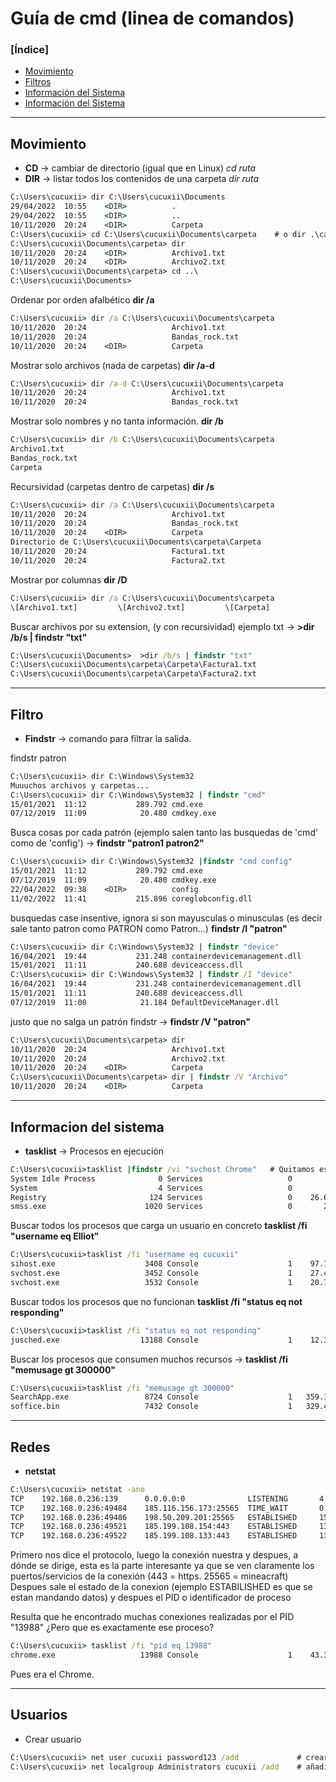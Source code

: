 # Guía de cmd (linea de comandos)

### \[Índice]

 - [Movimiento](#movimiento)
 - [Filtros](#filtro)
 - [Información del Sistema](#informacion-del-sistema)
 - [Información del Sistema](#redes)


---------------------------------------------------------------------------

## Movimiento

-  **CD** -> cambiar de directorio (igual que en Linux)  *cd ruta*
-  **DIR** -> listar todos los contenidos de una carpeta *dir ruta*
```cmd
C:\Users\cucuxii> dir C:\Users\cucuxii\Documents
29/04/2022  10:55    <DIR>          .
29/04/2022  10:55    <DIR>          ..
10/11/2020  20:24    <DIR>          Carpeta
C:\Users\cucuxii> cd C:\Users\cucuxii\Documents\carpeta    # o dir .\carpeta (ruta relativa)
C:\Users\cucuxii\Documents\carpeta> dir 
10/11/2020  20:24    <DIR>          Archivo1.txt
10/11/2020  20:24    <DIR>          Archivo2.txt
C:\Users\cucuxii\Documents\carpeta> cd ..\
C:\Users\cucuxii\Documents> 
```
Ordenar por orden afalbético **dir /a** 
```cmd
C:\Users\cucuxii> dir /a C:\Users\cucuxii\Documents\carpeta
10/11/2020  20:24                   Archivo1.txt
10/11/2020  20:24                   Bandas_rock.txt
10/11/2020  20:24    <DIR>          Carpeta
```
Mostrar solo archivos (nada de carpetas)  **dir /a-d**
```cmd
C:\Users\cucuxii> dir /a-d C:\Users\cucuxii\Documents\carpeta
10/11/2020  20:24                   Archivo1.txt
10/11/2020  20:24                   Bandas_rock.txt
```
Mostrar solo nombres y no tanta información. **dir /b**
```cmd
C:\Users\cucuxii> dir /b C:\Users\cucuxii\Documents\carpeta
Archivo1.txt
Bandas_rock.txt
Carpeta
```
Recursividad (carpetas dentro de carpetas) **dir /s**
```cmd
C:\Users\cucuxii> dir /a C:\Users\cucuxii\Documents\carpeta
10/11/2020  20:24                   Archivo1.txt
10/11/2020  20:24                   Bandas_rock.txt
10/11/2020  20:24    <DIR>          Carpeta
Directorio de C:\Users\cucuxii\Documents\carpeta\Carpeta
10/11/2020  20:24                   Factura1.txt
10/11/2020  20:24                   Factura2.txt
```
Mostrar por columnas **dir /D**
```cmd
C:\Users\cucuxii> dir /a C:\Users\cucuxii\Documents\carpeta
\[Archivo1.txt]         \[Archivo2.txt]         \[Carpeta]
```

Buscar archivos por su extension, (y con recursividad) ejemplo txt -> **>dir /b/s | findstr "txt"**
```cmd
C:\Users\cucuxii\Documents>  >dir /b/s | findstr "txt"
C:\Users\cucuxii\Documents\carpeta\Carpeta\Factura1.txt
C:\Users\cucuxii\Documents\carpeta\Carpeta\Factura2.txt
```

---------------------------------------------------------------------------

## Filtro 

-  **Findstr** -> comando para filtrar la salida.

findstr patron
```cmd
C:\Users\cucuxii> dir C:\Windows\System32
Muuuchos archivos y carpetas...
C:\Users\cucuxii> dir C:\Windows\System32 | findstr "cmd"
15/01/2021  11:12           289.792 cmd.exe
07/12/2019  11:09            20.480 cmdkey.exe
```
 Busca cosas por cada patrón (ejemplo salen tanto las busquedas de 'cmd' como de 'config') -> **findstr "patron1 patron2"**
```cmd
C:\Users\cucuxii> dir C:\Windows\System32 |findstr "cmd config"
15/01/2021  11:12           289.792 cmd.exe
07/12/2019  11:09            20.480 cmdkey.exe 
22/04/2022  09:38    <DIR>          config
11/02/2022  11:41           215.896 coreglobconfig.dll
```
 busquedas case insentive, ignora si son mayusculas o minusculas (es decir sale tanto patron como PATRON como Patron...) **findstr /I "patron"**
```cmd
C:\Users\cucuxii> dir C:\Windows\System32 | findstr "device"
16/04/2021  19:44           231.248 containerdevicemanagement.dll
15/01/2021  11:11           240.688 deviceaccess.dll
C:\Users\cucuxii> dir C:\Windows\System32 | findstr /I "device"
16/04/2021  19:44           231.248 containerdevicemanagement.dll
15/01/2021  11:11           240.688 deviceaccess.dll
07/12/2019  11:08            21.184 DefaultDeviceManager.dll
```
justo que no salga un patrón findstr -> **findstr /V "patron"**
```cmd
C:\Users\cucuxii\Documents\carpeta> dir 
10/11/2020  20:24                   Archivo1.txt
10/11/2020  20:24                   Archivo2.txt
10/11/2020  20:24    <DIR>          Carpeta
C:\Users\cucuxii\Documents\carpeta> dir | findstr /V "Archivo"
10/11/2020  20:24    <DIR>          Carpeta
```

---------------------------------------------------------------------------

## Informacion del sistema

-  **tasklist** -> Procesos en ejecución

```cmd
C:\Users\cucuxii>tasklist |findstr /vi "svchost Chrome"   # Quitamos estos dos porque se repiten demasiado
System Idle Process              0 Services                   0         8 KB
System                           4 Services                   0        20 KB
Registry                       124 Services                   0    26.628 KB
smss.exe                      1020 Services                   0       232 KB
```
Buscar todos los procesos que carga un usuario en concreto **tasklist /fi "username eq Elliot"**
```cmd
C:\Users\cucuxii>tasklist /fi "username eq cucuxii"
sihost.exe                    3408 Console                    1    97.140 KB
svchost.exe                   3452 Console                    1    27.468 KB
svchost.exe                   3532 Console                    1    20.780 KB
```
Buscar todos los procesos que no funcionan **tasklist /fi "status eq not responding"**
```cmd
C:\Users\cucuxii>tasklist /fi "status eq not responding"
jusched.exe                  13188 Console                    1    12.368 KB
```
Buscar los procesos que consumen muchos recursos -> **tasklist /fi "memusage gt 300000"**
```cmd
C:\Users\cucuxii>tasklist /fi "memusage gt 300000"
SearchApp.exe                 8724 Console                    1   359.116 KB
soffice.bin                   7432 Console                    1   329.460 KB
```

--------------------------------------------------------------------------------

## Redes
-  **netstat** 
```cmd
C:\Users\cucuxii> netstat -ano
TCP    192.168.0.236:139      0.0.0.0:0              LISTENING       4
TCP    192.168.0.236:49484    185.116.156.173:25565  TIME_WAIT       0
TCP    192.168.0.236:49486    198.50.209.201:25565   ESTABLISHED     15196
TCP    192.168.0.236:49521    185.199.108.154:443    ESTABLISHED     13988
TCP    192.168.0.236:49522    185.199.108.133:443    ESTABLISHED     13988
```
Primero nos dice el protocolo, luego la conexión nuestra y despues, a dónde se dirige, esta es la parte interesante ya que se ven claramente los puertos/servicios de
la conexión (443 = https.   25565 = mineacraft) Despues sale el estado de la conexion (ejemplo ESTABILISHED es que se estan mandando datos) y despues el PID o identificador de proceso

Resulta que he encontrado muchas conexiones realizadas por el PID "13988" ¿Pero que es exactamente ese proceso?
```cmd
C:\Users\cucuxii> tasklist /fi "pid eq 13988"
chrome.exe                   13988 Console                    1    43.372 KB
```
Pues era el Chrome.

--------------------------------------------------------------------------------

## Usuarios

- Crear usuario
```cmd
C:\Users\cucuxii> net user cucuxii password123 /add             # crear el usaurio cucuxii con la contraseña password123
C:\Users\cucuxii> net localgroup Administrators cucuxii /add    # añadirle al grupo Administradores
```




